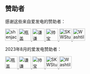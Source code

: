 ﻿## 赞助者

感谢这些来自爱发电的赞助者：

<!-- AFDIAN-ACTION:START -->

<a href="https://afdian.net/u/db01e84c6f6411eb8f5452540025c377">
    <img src="https://pic1.afdiancdn.com/user/db01e84c6f6411eb8f5452540025c377/avatar/bd0e849e2830b3930cd49f131bc11fba_w672_h683_s47.jpg?imageView2/1/w/120/h/120" width="40" height="40" alt="shenjack" title="shenjack"/>
</a>
<a href="https://afdian.net/u/8a5063b67b7211e9954852540025c377">
    <img src="https://pic1.afdiancdn.com/user/8a5063b67b7211e9954852540025c377/avatar/9acace1647ac79eaced123638e873b73_w1080_h1080_s32.jpeg?imageView2/1/w/120/h/120" width="40" height="40" alt="瓶盖PING" title="瓶盖PING"/>
</a>
<a href="https://afdian.net/u/fb956ee0967411eaaa5a52540025c377">
    <img src="https://pic1.afdiancdn.com/user/fb956ee0967411eaaa5a52540025c377/avatar/b770acd9d3a3a9f7c4087e92b1d46ad4_w1080_h1080_s11.jpg?imageView2/1/w/120/h/120" width="40" height="40" alt="谦谦yaosiqian" title="谦谦yaosiqian"/>
</a>
<a href="https://afdian.net/u/55c079ea268611eb9a4852540025c377">
    <img src="https://pic1.afdiancdn.com/default/avatar/avatar-blue.png?imageView2/1/w/120/h/120" width="40" height="40" alt="帅宝" title="帅宝"/>
</a>
<a href="https://afdian.net/u/3e814cb6249211eea2f752540025c377">
    <img src="https://pic1.afdiancdn.com/user/3e814cb6249211eea2f752540025c377/avatar/9079ba3b49b78d49da1bb2c0e9c6a839_w1024_h1024_s177.jpg?imageView2/1/w/120/h/120" width="40" height="40" alt="SKWStudios" title="SKWStudios"/>
</a>
<a href="https://afdian.net/u/a5d575eabc3f11eaa5a452540025c377">
    <img src="https://pic1.afdiancdn.com/user/a5d575eabc3f11eaa5a452540025c377/avatar/66592060ae8b0db60c36922d6ca8f515_w639_h640_s133.jpg?imageView2/1/w/120/h/120" width="40" height="40" alt="Washtile645" title="Washtile645"/>
</a>
<!-- 注意: 尽量将标签前靠,否则经测试可能被 GitHub 解析为代码块 -->
<!-- AFDIAN-ACTION:END -->

2023年8月的爱发电赞助者：  

<a href="https://afdian.net/u/8a5063b67b7211e9954852540025c377">
    <img src="https://pic1.afdiancdn.com/user/8a5063b67b7211e9954852540025c377/avatar/9acace1647ac79eaced123638e873b73_w1080_h1080_s32.jpeg?imageView2/1/w/120/h/120" width="40" height="40" alt="瓶盖PING" title="瓶盖PING"/>
</a>
<a href="https://afdian.net/u/fb956ee0967411eaaa5a52540025c377">
    <img src="https://pic1.afdiancdn.com/user/fb956ee0967411eaaa5a52540025c377/avatar/b770acd9d3a3a9f7c4087e92b1d46ad4_w1080_h1080_s11.jpg?imageView2/1/w/120/h/120" width="40" height="40" alt="谦谦yaosiqian" title="谦谦yaosiqian"/>
</a>
<a href="https://afdian.net/u/55c079ea268611eb9a4852540025c377">
    <img src="https://pic1.afdiancdn.com/default/avatar/avatar-blue.png?imageView2/1/w/120/h/120" width="40" height="40" alt="帅宝" title="帅宝"/>
</a>
<a href="https://afdian.net/u/3e814cb6249211eea2f752540025c377">
    <img src="https://pic1.afdiancdn.com/user/3e814cb6249211eea2f752540025c377/avatar/9079ba3b49b78d49da1bb2c0e9c6a839_w1024_h1024_s177.jpg?imageView2/1/w/120/h/120" width="40" height="40" alt="SKWStudios" title="SKWStudios"/>
</a>
<a href="https://afdian.net/u/a5d575eabc3f11eaa5a452540025c377">
    <img src="https://pic1.afdiancdn.com/user/a5d575eabc3f11eaa5a452540025c377/avatar/66592060ae8b0db60c36922d6ca8f515_w639_h640_s133.jpg?imageView2/1/w/120/h/120" width="40" height="40" alt="Washtile645" title="Washtile645"/>
</a>
<!-- 注意: 尽量将标签前靠,否则经测试可能被 GitHub 解析为代码块 -->